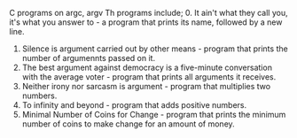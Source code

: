 C programs on argc, argv
Th programs include;
0. It ain't what they call you, it's what you answer to - a program that prints its name, followed by a new line.
1. Silence is argument carried out by other means - program that prints the number of argumennts passed on it.
2. The best argument against democracy is a five-minute conversation with the average voter - program that prints all arguments it receives.
3. Neither irony nor sarcasm is argument - program that multiplies two numbers.
4. To infinity and beyond - program that adds positive numbers.
5. Minimal Number of Coins for Change - program that prints the minimum number of coins to make change for an amount of money.
